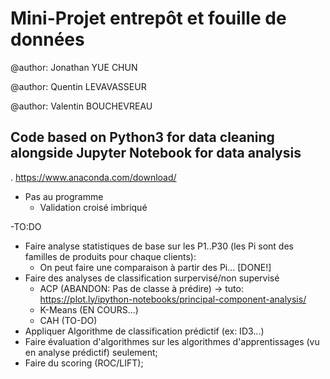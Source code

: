 # Mini-Projet entrepôt et fouille de données

@author: Jonathan YUE CHUN

@author: Quentin LEVAVASSEUR

@author: Valentin BOUCHEVREAU

## Code based on Python3 for data cleaning alongside Jupyter Notebook for data analysis

.   https://www.anaconda.com/download/


- Pas au programme
  - Validation croisé imbriqué

-TO:DO
  - Faire analyse statistiques de base sur les P1..P30 (les Pi sont des familles de produits pour chaque clients):
    - On peut faire une comparaison à partir des Pi... [DONE!]
  - Faire des analyses de classification surpervisé/non supervisé
    - ACP (ABANDON: Pas de classe à prédire) -> tuto: https://plot.ly/ipython-notebooks/principal-component-analysis/
    - K-Means (EN COURS...)
    - CAH (TO-DO)
  - Appliquer Algorithme de classification prédictif (ex: ID3...)
  - Faire évaluation d'algorithmes sur les algorithmes d'apprentissages (vu en analyse prédictif) seulement;
  - Faire du scoring (ROC/LIFT);
  
  